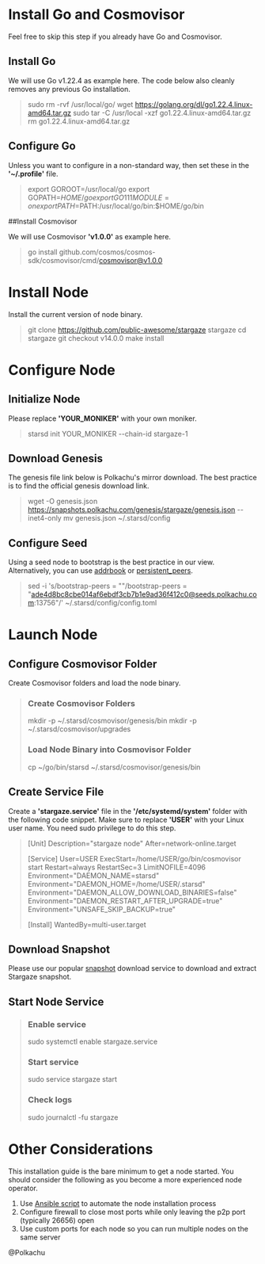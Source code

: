 # Install Go and Cosmovisor

Feel free to skip this step if you already have Go and Cosmovisor.

## Install Go

We will use Go v1.22.4 as example here. The code below also cleanly removes any previous Go installation.

> sudo rm -rvf /usr/local/go/
> wget https://golang.org/dl/go1.22.4.linux-amd64.tar.gz
> sudo tar -C /usr/local -xzf go1.22.4.linux-amd64.tar.gz
> rm go1.22.4.linux-amd64.tar.gz

## Configure Go

Unless you want to configure in a non-standard way, then set these in the __'~/.profile'__ file.

> export GOROOT=/usr/local/go
> export GOPATH=$HOME/go
> export GO111MODULE=on
> export PATH=$PATH:/usr/local/go/bin:$HOME/go/bin

##Install Cosmovisor

We will use Cosmovisor __'v1.0.0'__ as example here.

> go install github.com/cosmos/cosmos-sdk/cosmovisor/cmd/cosmovisor@v1.0.0

# Install Node

Install the current version of node binary.

> git clone https://github.com/public-awesome/stargaze stargaze
> cd stargaze
> git checkout v14.0.0
> make install

# Configure Node

## Initialize Node

Please replace __'YOUR_MONIKER'__ with your own moniker.

> starsd init YOUR_MONIKER --chain-id stargaze-1

## Download Genesis

The genesis file link below is Polkachu's mirror download. The best practice is to find the official genesis download link.

> wget -O genesis.json https://snapshots.polkachu.com/genesis/stargaze/genesis.json --inet4-only
> mv genesis.json ~/.starsd/config

## Configure Seed

Using a seed node to bootstrap is the best practice in our view. Alternatively, you can use [addrbook](https://polkachu.com/addrbooks/stargaze) or [persistent_peers](https://polkachu.com/live_peers/stargaze).

> sed -i 's/bootstrap-peers = ""/bootstrap-peers = "ade4d8bc8cbe014af6ebdf3cb7b1e9ad36f412c0@seeds.polkachu.com:13756"/' ~/.starsd/config/config.toml

# Launch Node

## Configure Cosmovisor Folder

Create Cosmovisor folders and load the node binary.

> ### Create Cosmovisor Folders
>
> mkdir -p ~/.starsd/cosmovisor/genesis/bin
> mkdir -p ~/.starsd/cosmovisor/upgrades
>
> ### Load Node Binary into Cosmovisor Folder
> 
> cp ~/go/bin/starsd ~/.starsd/cosmovisor/genesis/bin

## Create Service File

Create a __'stargaze.service'__ file in the __'/etc/systemd/system'__ folder with the following code snippet. Make sure to replace __'USER'__ with your Linux user name. You need sudo privilege to do this step.

> [Unit]
> Description="stargaze node"
> After=network-online.target
> 
> [Service]
> User=USER
> ExecStart=/home/USER/go/bin/cosmovisor start
> Restart=always
> RestartSec=3
> LimitNOFILE=4096
> Environment="DAEMON_NAME=starsd"
> Environment="DAEMON_HOME=/home/USER/.starsd"
> Environment="DAEMON_ALLOW_DOWNLOAD_BINARIES=false"
> Environment="DAEMON_RESTART_AFTER_UPGRADE=true"
> Environment="UNSAFE_SKIP_BACKUP=true"
> 
> [Install]
> WantedBy=multi-user.target

## Download Snapshot

Please use our popular [snapshot](https://polkachu.com/tendermint_snapshots/stargaze) download service to download and extract Stargaze snapshot.

## Start Node Service

> ### Enable service
> sudo systemctl enable stargaze.service
>
> ### Start service
> sudo service stargaze start
>
> ### Check logs
> sudo journalctl -fu stargaze

# Other Considerations

This installation guide is the bare minimum to get a node started. You should consider the following as you become a more experienced node operator.

1. Use [Ansible script](https://github.com/polkachu/cosmos-validators) to automate the node installation process
2. Configure firewall to close most ports while only leaving the p2p port (typically 26656) open
3. Use custom ports for each node so you can run multiple nodes on the same server

@Polkachu
